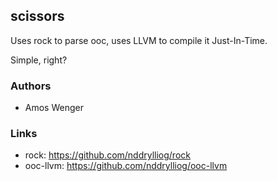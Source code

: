 ## scissors

Uses rock to parse ooc, uses LLVM to compile it Just-In-Time.

Simple, right?

### Authors

  * Amos Wenger
  
### Links

  * rock: https://github.com/nddrylliog/rock
  * ooc-llvm: https://github.com/nddrylliog/ooc-llvm

